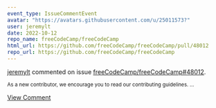 ```yaml
---
event_type: IssueCommentEvent
avatar: "https://avatars.githubusercontent.com/u/25011573?"
user: jeremylt
date: 2022-10-12
repo_name: freeCodeCamp/freeCodeCamp
html_url: https://github.com/freeCodeCamp/freeCodeCamp/pull/48012
repo_url: https://github.com/freeCodeCamp/freeCodeCamp
---
```


<a href='https://github.com/jeremylt' target='_blank'>jeremylt</a> commented on issue <a href='https://github.com/freeCodeCamp/freeCodeCamp/pull/48012' target='_blank'>freeCodeCamp/freeCodeCamp#48012</a>.

<small>As a new contributor, we encourage you to read our contributing guidelines....</small>

<a href='https://github.com/freeCodeCamp/freeCodeCamp/pull/48012' target='_blank'>View Comment</a>